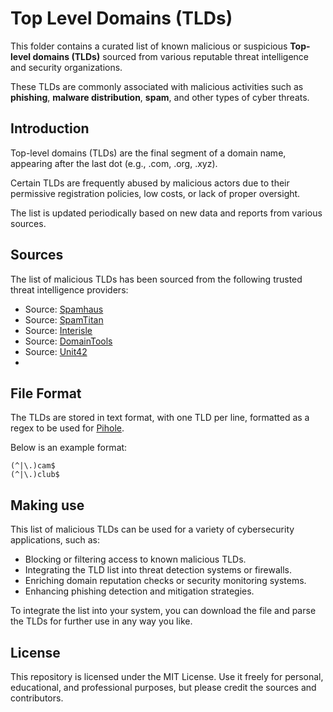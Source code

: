 # Top Level Domains (TLDs)

This folder contains a curated list of known malicious or suspicious **Top-level domains (TLDs)** sourced from various reputable threat intelligence and security organizations.

These TLDs are commonly associated with malicious activities such as **phishing**, **malware distribution**, **spam**, and other types of cyber threats.

## Introduction

Top-level domains (TLDs) are the final segment of a domain name, appearing after the last dot (e.g., .com, .org, .xyz). 

Certain TLDs are frequently abused by malicious actors due to their permissive registration policies, low costs, or lack of proper oversight.

The list is updated periodically based on new data and reports from various sources.

## Sources

The list of malicious TLDs has been sourced from the following trusted threat intelligence providers:

- Source: [Spamhaus](https://www.spamtitan.com/)
- Source: [SpamTitan](https://www.spamtitan.com/)
- Source: [Interisle](https://interisle.net/)
- Source: [DomainTools](https://whois.domaintools.com/)
- Source: [Unit42](https://unit42.paloaltonetworks.com/)
- 

## File Format

The TLDs are stored in text format, with one TLD per line, formatted as a regex to be used for [Pihole](https://pi-hole.net/).

Below is an example format:

```
(^|\.)cam$
(^|\.)club$
```

## Making use

This list of malicious TLDs can be used for a variety of cybersecurity applications, such as:

- Blocking or filtering access to known malicious TLDs.
- Integrating the TLD list into threat detection systems or firewalls.
- Enriching domain reputation checks or security monitoring systems.
- Enhancing phishing detection and mitigation strategies.

To integrate the list into your system, you can download the file and parse the TLDs for further use in any way you like.

## License

This repository is licensed under the MIT License. Use it freely for personal, educational, and professional purposes, but please credit the sources and contributors.
